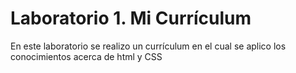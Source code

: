 <h1>Laboratorio 1. Mi Currículum</h1>
<p>En este laboratorio se realizo un currículum en el cual se aplico los conocimientos acerca de html y CSS</p>
